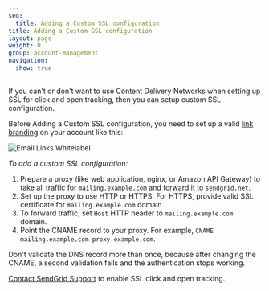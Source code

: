 ```yaml
---
seo:
  title: Adding a Custom SSL configuration
title: Adding a Custom SSL configuration
layout: page
weight: 0
group: account-management
navigation:
  show: true
---
```


If you can't or don't want to use Content Delivery Networks when setting up SSL for click and open tracking, then you can setup custom SSL configuration.

Before Adding a Custom SSL configuration, you need to set up a valid [link branding]({{root_url}}/knowledge-center/sending-email/how-to-set-up-link-branding/) on your account like this:

![Email Links Whitelabel]({{root_url}}/images/email_link_whitelabel.png)

*To add a custom SSL configuration:*

1. Prepare a proxy (like web application, nginx, or Amazon API Gateway) to take all traffic for `mailing.example.com` and forward it to `sendgrid.net`.
1. Set up the proxy to use HTTP or HTTPS. For HTTPS, provide valid SSL certificate for `mailing.example.com` domain.
1. To forward traffic, set `Host` HTTP header to `mailing.example.com` domain.
1. Point the CNAME record to your proxy. For example, `CNAME mailing.example.com proxy.example.com`.

<call-out type="warning">

Don't validate the DNS record more than once, because after changing the CNAME, a second validation fails and the authentication stops working.

</call-out>

[Contact SendGrid Support](https://support.sendgrid.com/hc/en-us) to enable SSL click and open tracking.
